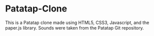 # Patatap-Clone
This is a Patatap clone made using HTML5, CSS3, Javascript, and the paper.js library. Sounds were taken from the Patatap Git repository.
